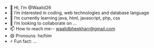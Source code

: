 - 👋 Hi, I’m @Waalid26
- 👀 I’m interested in coding, web technologies and database language
- 🌱 I’m currently learning java, html, javascript, php, css
- 💞️ I’m looking to collaborate on ...
- 📫 How to reach me--  waalidbheekharr@gmail.com
- 😄 Pronouns: he/him
- ⚡ Fun fact: ...

<!---
Waalid26/Waalid26 is a ✨ special ✨ repository because its `README.md` (this file) appears on your GitHub profile.
You can click the Preview link to take a look at your changes.
--->
